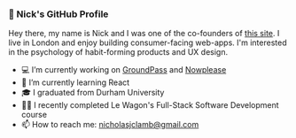 ### 👋 Nick's GitHub Profile

Hey there, my name is Nick and I was one of the co-founders of [this site](https://now-please.com/). I live in London and enjoy building consumer-facing web-apps. I'm interested in the psychology of habit-forming products and UX design.

* 💻 I’m currently working on [GroundPass](http://www.groundpass.co.uk/) and [Nowplease](https://now-please.com/) 
* 🌱 I’m currently learning React
* 🎓 I graduated from Durham University
* 👨‍💻 I recently completed Le Wagon's Full-Stack Software Development course
* 📫 How to reach me: nicholasjclamb@gmail.com
